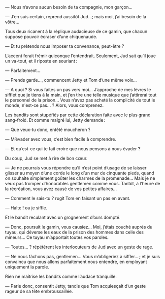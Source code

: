 — Nous n’avons aucun besoin de ta compagnie, mon garçon…

— J’en suis certain, reprend aussitôt Jud…; mais moi, j’ai besoin de la vôtre…

Tous deux ricanent à la réplique audacieuse de ce gamin, que
chacun suppose pouvoir écraser d’une chiquenaude.

— Et tu prétends nous imposer ta convenance, peut-être ?

L’accent ferait frémir quiconque l’entendrait. Seulement, Jud sait qu’il joue un va-tout, et il riposte en souriant :

— Parfaitement…

— Prends garde…, commencent Jetty et Tom d’une même voix…

— A quoi ? Si vous faites un pas vers moi… J’approche de mes lèvres le sifflet que je tiens à la main, et j’en tire une telle musique que j’attirerai tout le personnel de la prison… Vous n’avez pas acheté la complicité de tout le monde, n'est-ce pas… ? Alors, vous comprenez.

Les bandits sont stupéfiés par cette déclaration faite avec le plus grand sang-froid. Et comme malgré lui, Jetty demande :

— Que veux-tu donc, entêté moucheron ?

— M’évader avec vous, c’est bien facile à comprendre.

— Et qu’est-ce qui te fait croire que nous pensons à nous évader ?

Du coup, Jud se met à rire de bon cœur.

— Je ne pourrais vous répondre qu’il n’est point d’usage de se laisser glisser au moyen d’une corde le long d’un mur de cinquante pieds, quand on souhaite simplement goûter les charmes de la promenade… Mais je ne veux pas tromper d’honorables gentlemen comme vous. Tantôt, à l’heure de la récréation, vous avez causé de vos petites affaires…

— Comment le sais-tu ? rugit Tom en faisant un pas en avant.

— Halte ! ou je siffle.

Et le bandit reculant avec un grognement d’ours dompté.

— Donc, poursuit le gamin, vous causiez… Moi, j’étais couché auprès du tuyau, qui déverse les eaux de la prison des hommes dans celle des mineurs… Ce tuyau m’apportait toutes vos paroles.

— Toutes… ? répétèrent les interlocuteurs de Jud avec un geste de rage.

— Ne nous fâchons pas, gentlemen… Vous m’obligeriez à siffler… ; et je suis convaincu que nous allons parfaitement nous entendre, en employant uniquement la parole.

Rien ne maîtrise les bandits comme l’audace tranquille.

— Parle donc, consentit Jetty, tandis que Tom acquiesçait d’un geste rageur de sa tête embroussaillée.
